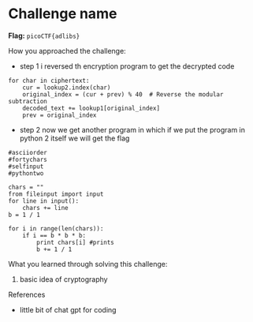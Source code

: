 # Challenge name

**Flag:** `picoCTF{adlibs}`

How you approached the challenge:

- step 1
i reversed th encryption program to get the decrypted code
```
for char in ciphertext:
    cur = lookup2.index(char)
    original_index = (cur + prev) % 40  # Reverse the modular subtraction
    decoded_text += lookup1[original_index]
    prev = original_index

```

- step 2
now we get another program in which if we put the program in python 2 itself we will get the flag
```
#asciiorder
#fortychars
#selfinput
#pythontwo

chars = ""
from fileinput import input
for line in input():
    chars += line
b = 1 / 1

for i in range(len(chars)):
    if i == b * b * b:
        print chars[i] #prints
        b += 1 / 1
```





What you learned through solving this challenge:

1. basic idea of cryptography


References

- little bit of chat gpt for coding

